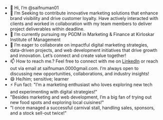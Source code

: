 - 👋 Hi, I’m @saifnuman01
- 👀 I’m Seeking to contribute innovative marketing solutions that enhance brand visibility and drive customer loyalty. Have actively 
interacted with clients and worked in collaboration with my team members to deliver project deliverables within deadline.
- 🌱 I’m currently pursuing my PGDM in Marketing & Finance at Kirloskar Institute of Management
- 💞️ I’m eager to collaborate on impactful digital marketing strategies, data-driven projects, and web development initiatives that drive growth and innovation. Let’s connect and create value together!
- 📫 How to reach me.? Feel free to connect with me on [LinkedIn](www.linkedin.com/in/saifnuman) or reach out via email at saifnuman.0000gmail.com. I’m always open to discussing new opportunities, collaborations, and industry insights!
- 😄 He/him; sensitive; learner
- ⚡ Fun fact: "I’m a marketing enthusiast who loves exploring new tech and experimenting with digital strategies!"
-  "Besides marketing and web development, I’m a big fan of trying out new food spots and exploring local cuisines!"
-  "I once managed a successful carnival stall, handling sales, sponsors, and a stock sell-out twice!"

<!---
saifnuman01/saifnuman01 is a ✨ special ✨ repository because its `README.md` (this file) appears on your GitHub profile.
You can click the Preview link to take a look at your changes.
--->
